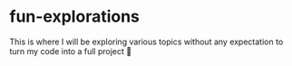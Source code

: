 # fun-explorations
This is where I will be exploring various topics without any expectation to turn my code into a full project 🤷
